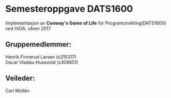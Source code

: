 # Semesteroppgave DATS1600
Implementasjon av <b>Conway's Game of Life</b> for Programutvikling(DATS1600) ved HiOA, våren 2017

## Gruppemedlemmer:
Henrik Finnerud Larsen (s315317) <br>
Oscar Vladau-Husevold (s309651)

## Veileder:
Carl Mollén
